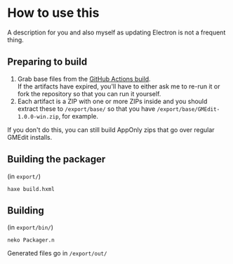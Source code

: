 # How to use this

A description for you and also myself as updating Electron is not a frequent thing.

## Preparing to build

1. Grab base files from the [GitHub Actions build](https://github.com/YellowAfterlife/GMEdit/actions/workflows/build.yml).\
	If the artifacts have expired, you'll have to either ask me to re-run it or fork the repository so that you can run it yourself.
2. Each artifact is a ZIP with one or more ZIPs inside and you should extract these to `/export/base/`
	so that you have `/export/base/GMEdit-1.0.0-win.zip`, for example.

If you don't do this, you can still build AppOnly zips that go over regular GMEdit installs.

## Building the packager

(in `export/`)
```
haxe build.hxml
```

## Building

(in `export/bin/`)
```
neko Packager.n
```
Generated files go in `/export/out/`